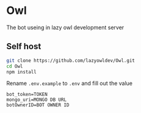 # Owl
The bot useing in lazy owl development server

## Self host

```bash
git clone https://github.com/lazyowldev/Owl.git
cd Owl
npm install
```

Rename `.env.example` to `.env` and fill out the value
```
bot_token=TOKEN
mongo_uri=MONGO DB URL
botOwnerID=BOT OWNER ID
```
